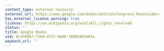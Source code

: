 ```yaml
---
content_type: external-resource
external_url: https://www.google.com/books/edition/Congress_Reconsidered/z5YMEAAAQBAJ?hl=en&gbpv=1
has_external_license_warning: true
license: https://en.wikipedia.org/wiki/All_rights_reserved
status: ''
title: Google Books
uid: 0c450567-f2bd-4f27-bb80-f89818b5a81e
wayback_url: ''
---
```

